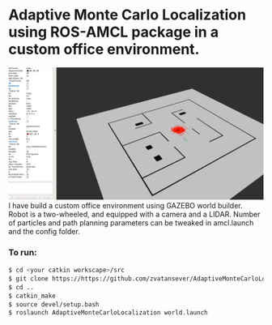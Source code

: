 # Adaptive Monte Carlo Localization using ROS-AMCL package in a custom office environment.
![](amcl.gif)
I have build a custom office environment using GAZEBO world builder.
Robot is a two-wheeled, and equipped with a camera and a LIDAR.
Number of particles and path planning parameters can be tweaked in amcl.launch and the config folder.

### To run:
```sh
$ cd <your catkin workscape>/src
$ git clone https://https://github.com/zvatansever/AdaptiveMonteCarloLocalization
$ cd ..
$ catkin_make
$ source devel/setup.bash
$ roslaunch AdaptiveMonteCarloLocalization world.launch
```

